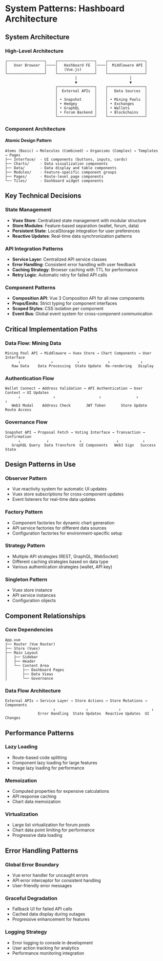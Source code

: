 # System Patterns: Hashboard Architecture

## System Architecture

### High-Level Architecture
```
┌─────────────────┐    ┌─────────────────┐    ┌─────────────────┐
│   User Browser  │────│   Hashboard FE  │────│  Middleware API │
│                 │    │   (Vue.js)      │    │                 │
└─────────────────┘    └─────────────────┘    └─────────────────┘
                                │                        │
                                ▼                        ▼
                       ┌─────────────────┐    ┌─────────────────┐
                       │  External APIs  │    │   Data Sources  │
                       │                 │    │                 │
                       │ • Snapshot      │    │ • Mining Pools  │
                       │ • Hedgey        │    │ • Exchanges     │
                       │ • GraphQL       │    │ • Wallets       │
                       │ • Forum Backend │    │ • Blockchains   │
                       └─────────────────┘    └─────────────────┘
```

### Component Architecture

#### Atomic Design Pattern
```
Atoms (Basic) → Molecules (Combined) → Organisms (Complex) → Templates → Pages
├── Interface/  - UI components (buttons, inputs, cards)
├── Charts/     - Data visualization components
├── Data/       - Data display and table components
├── Modules/    - Feature-specific component groups
├── Pages/      - Route-level page components
└── Tiles/      - Dashboard widget components
```

## Key Technical Decisions

### State Management
- **Vuex Store**: Centralized state management with modular structure
- **Store Modules**: Feature-based separation (wallet, forum, data)
- **Persistent State**: LocalStorage integration for user preferences
- **Reactive Updates**: Real-time data synchronization patterns

### API Integration Patterns
- **Service Layer**: Centralized API service classes
- **Error Handling**: Consistent error handling with user feedback
- **Caching Strategy**: Browser caching with TTL for performance
- **Retry Logic**: Automatic retry for failed API calls

### Component Patterns
- **Composition API**: Vue 3 Composition API for all new components
- **Props/Emits**: Strict typing for component interfaces
- **Scoped Styles**: CSS isolation per component
- **Event Bus**: Global event system for cross-component communication

## Critical Implementation Paths

### Data Flow: Mining Data
```
Mining Pool API → Middleware → Vuex Store → Chart Components → User Interface
      ↓              ↓           ↓             ↓              ↓
   Raw Data    Data Processing  State Update  Re-rendering   Display
```

### Authentication Flow
```
Wallet Connect → Address Validation → API Authentication → User Context → UI Updates
      ↓               ↓                    ↓                ↓           ↓
   Web3 Modal    Address Check       JWT Token       Store Update   Route Access
```

### Governance Flow
```
Snapshot API → Proposal Fetch → Voting Interface → Transaction → Confirmation
      ↓            ↓              ↓                ↓           ↓
   GraphQL Query  Data Transform  UI Components   Web3 Sign   Success State
```

## Design Patterns in Use

### Observer Pattern
- Vue reactivity system for automatic UI updates
- Vuex store subscriptions for cross-component updates
- Event listeners for real-time data updates

### Factory Pattern
- Component factories for dynamic chart generation
- API service factories for different data sources
- Configuration factories for environment-specific setup

### Strategy Pattern
- Multiple API strategies (REST, GraphQL, WebSocket)
- Different caching strategies based on data type
- Various authentication strategies (wallet, API key)

### Singleton Pattern
- Vuex store instance
- API service instances
- Configuration objects

## Component Relationships

### Core Dependencies
```
App.vue
├── Router (Vue Router)
├── Store (Vuex)
├── Main Layout
│   ├── Sidebar
│   ├── Header
│   └── Content Area
│       ├── Dashboard Pages
│       ├── Data Views
│       └── Governance
```

### Data Flow Architecture
```
External APIs → Service Layer → Store Actions → Store Mutations → Components
                      ↓              ↓              ↓              ↓
               Error Handling  State Updates  Reactive Updates  UI Changes
```

## Performance Patterns

### Lazy Loading
- Route-based code splitting
- Component lazy loading for large features
- Image lazy loading for performance

### Memoization
- Computed properties for expensive calculations
- API response caching
- Chart data memoization

### Virtualization
- Large list virtualization for forum posts
- Chart data point limiting for performance
- Progressive data loading

## Error Handling Patterns

### Global Error Boundary
- Vue error handler for uncaught errors
- API error interceptor for consistent handling
- User-friendly error messages

### Graceful Degradation
- Fallback UI for failed API calls
- Cached data display during outages
- Progressive enhancement for features

### Logging Strategy
- Error logging to console in development
- User action tracking for analytics
- Performance monitoring integration
